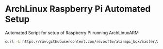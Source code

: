 # ArchLinux Raspberry Pi Automated Setup
Automated Script for setup of Raspberry Pi running ArchLinuxARM
```bash
curl -L https://raw.githubusercontent.com/revosftw/alarmpi_box/master/alarmpi_install.sh > install.sh
```